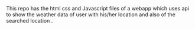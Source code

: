 This repo has the html css and Javascript files of a webapp which uses api to show the weather data of user with his/her location and also of the searched location . 
